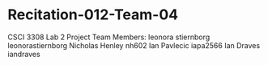# Recitation-012-Team-04
CSCI 3308 Lab 2
Project Team Members: 
leonora stiernborg  leonorastiernborg
Nicholas Henley   nh602
Ian Pavlecic  iapa2566
Ian Draves  iandraves
